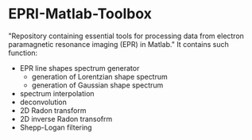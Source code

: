# EPRI-Matlab-Toolbox
"Repository containing essential tools for processing data from electron paramagnetic resonance imaging (EPR) in Matlab."
It contains such function:
- EPR line shapes spectrum generator
  - generation of Lorentzian shape spectrum
  - generation of Gaussian shape spectrum
- spectrum interpolation
- deconvolution
- 2D Radon transform
- 2D inverse Radon transofrm
- Shepp-Logan filtering

